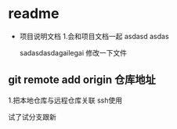 # readme
+ 项目说明文档
    1.会和项目文档一起
    asdasd
    asdas

    sadasdasdagailegai 
修改一下文件

## git remote add origin 仓库地址
1.把本地仓库与远程仓库关联
ssh使用

试了试分支跟新
